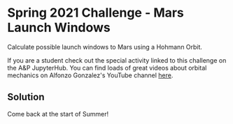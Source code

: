 # Spring 2021 Challenge - Mars Launch Windows

Calculate possible launch windows to Mars using a Hohmann Orbit.

If you are a student check out the special activity linked to this challenge on the A&P JupyterHub. You can find loads of great videos about orbital mechanics on Alfonzo Gonzalez's YouTube channel [here](https://www.youtube.com/channel/UCt2NJAAW0Ln0hBpArRF1rpg).

## Solution

Come back at the start of Summer!